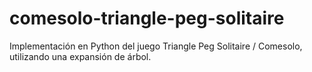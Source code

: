 # comesolo-triangle-peg-solitaire
Implementación en Python del juego Triangle Peg Solitaire / Comesolo, utilizando una expansión de árbol. 
